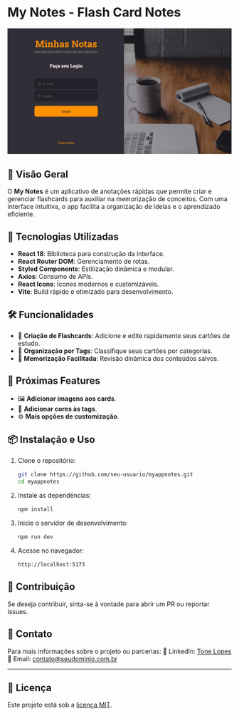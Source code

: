 # My Notes - Flash Card Notes

![App Screenshot](/public/print-banner.png)

## 📌 Visão Geral

O **My Notes** é um aplicativo de anotações rápidas que permite criar e gerenciar flashcards para auxiliar na memorização de conceitos. Com uma interface intuitiva, o app facilita a organização de ideias e o aprendizado eficiente.

## 🚀 Tecnologias Utilizadas

- **React 18**: Biblioteca para construção da interface.
- **React Router DOM**: Gerenciamento de rotas.
- **Styled Components**: Estilização dinâmica e modular.
- **Axios**: Consumo de APIs.
- **React Icons**: Ícones modernos e customizáveis.
- **Vite**: Build rápido e otimizado para desenvolvimento.

## 🛠️ Funcionalidades

- 📌 **Criação de Flashcards**: Adicione e edite rapidamente seus cartões de estudo.
- 📁 **Organização por Tags**: Classifique seus cartões por categorias.
- 🔄 **Memorização Facilitada**: Revisão dinâmica dos conteúdos salvos.

## 📌 Próximas Features

- 🖼️ **Adicionar imagens aos cards**.
- 🎨 **Adicionar cores às tags**.
- ⚙️ **Mais opções de customização**.

## 📦 Instalação e Uso

1. Clone o repositório:

   ```bash
   git clone https://github.com/seu-usuario/myappnotes.git
   cd myappnotes
   ```

2. Instale as dependências:

   ```bash
   npm install
   ```

3. Inicie o servidor de desenvolvimento:

   ```bash
   npm run dev
   ```

4. Acesse no navegador:
   ```bash
   http://localhost:5173
   ```

## 🤝 Contribuição

Se deseja contribuir, sinta-se à vontade para abrir um PR ou reportar issues.

## 📩 Contato

Para mais informações sobre o projeto ou parcerias:
📌 LinkedIn: [Tone Lopes](https://www.linkedin.com/in/seuperfil)
📧 Email: [contato@seudominio.com.br](mailto:contato@seudominio.com.br)

---

## 📝 Licença

Este projeto está sob a [licença MIT](LICENSE).
